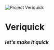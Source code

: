 ![Project Veriquick](https://drive.google.com/file/d/1gSxmNQIzaoqESQ9pFFETc4ltSN8xO6lE/view?usp=drive_link)


# Veriquick
### *let's make it quick*
